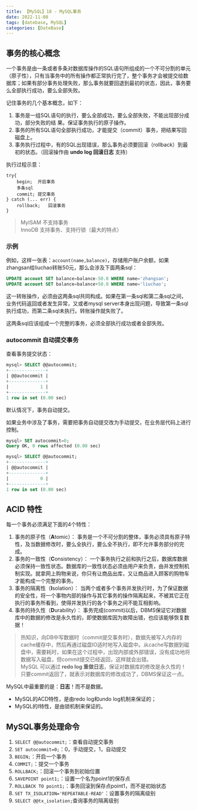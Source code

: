 ```yaml
---
title: 【MySQL】18 - MySQL事务
date: 2022-11-08
tags: [datebase, MySQL]
categories: [DateBase]
---
```


## 事务的核心概念

一个事务是由一条或者多条对数据库操作的SQL语句所组成的一个不可分割的单元（原子性），只有当事务中的所有操作都正常执行完了，整个事务才会被提交给数据库；如果有部分事务处理失败，那么事务就要回退到最初的状态，因此，事务要么全部执行成功，要么全部失败。

记住事务的几个基本概念，如下：  
1. 事务是一组SQL语句的执行，要么全部成功，要么全部失败，不能出现部分成功，部分失败的结
果。保证事务执行的原子操作。
2. 事务的所有SQL语句全部执行成功，才能提交（commit）事务，把结果写回磁盘上。
3. 事务执行过程中，有的SQL出现错误，那么事务必须要回滚（rollback）到最初的状态。（回滚操作由 **undo log 回滚日志** 支持）


执行过程示意：  
```
try{
    begin;  开启事务
    多条sql
    commit; 提交事务
} catch (... err) {
    rollback;   回滚事务
}
```

> MyISAM 不支持事务  
> InnoDB 支持事务、支持行锁（最大的特点）


### 示例

例如，这样一张表：`account(name,balance)`，存储用户账户余额，如果zhangsan给liuchao转账50元，那么会涉及下面两条sql：  
```sql
UPDATE account SET balance=balance-50.0 WHERE name='zhangsan';
UPDATE account SET balance=balance+50.0 WHERE name='liuchao';
```
这一转账操作，必须由这两条sql共同构成。如果在第一条sql和第二条sql之间，业务代码返回或者发生异常，又或者mysql server本身出现问题，导致第一条sql执行成功，而第二条sql未执行。转账操作就失败了。

这两条sql应该组成一个完整的事务，必须全部执行成功或者全部失败。


### autocommit 自动提交事务

查看事务提交状态：  
```sql
mysql> SELECT @@autocommit;
+--------------+
| @@autocommit |
+--------------+
|            1 |
+--------------+
1 row in set (0.00 sec)
```
默认情况下，事务自动提交。


如果业务中涉及了事务，需要把事务自动提交改为手动提交，在业务层代码上进行控制。  
```sql
mysql> SET autocommit=0;
Query OK, 0 rows affected (0.00 sec)

mysql> SELECT @@autocommit;
+--------------+
| @@autocommit |
+--------------+
|            0 |
+--------------+
1 row in set (0.00 sec)
```





## ACID 特性

每一个事务必须满足下面的4个特性：  
1. 事务的原子性（**A**tomic）：
    事务是一个不可分割的整体，事务必须具有原子特性，及当数据修改时，要么全执行，要么全不执行，即不允许事务部分的完成。
2. 事务的一致性（**C**onsistency）：
    一个事务执行之前和执行之后，数据库数据必须保持一致性状态。数据库的一致性状态必须由用户来负责，由并发控制机制实现。就拿网上购物来说，你只有让商品出库，又让商品进入顾客的购物车才能构成一个完整的事务。
3. 事务的隔离性（**I**solation）：
    当两个或者多个事务并发执行时，为了保证数据的安全性，将一个事物内部的操作与其它事务的操作隔离起来，不被其它正在执行的事务所看到，使得并发执行的各个事务之间不能互相影响。
4. 事务的持久性（**D**urability）：
    事务完成(commit)以后，DBMS保证它对数据库中的数据的修改是永久性的，即使数据库因为故障出错，也应该能够恢复数据！

> 热知识，向DB中写数据时（commit提交事务时），数据先被写入内存的cache缓存中，然后再通过磁盘IO适时地写入磁盘中。从cache写数据到磁盘中，需要耗时，如果在这个过程中，出现内部或外部错误，没有成功地将数据写入磁盘，但commit提交已经返回，这样就会出错。  
> MySQL 可以通过 **redo log 重做日志**，保证对数据库的修改是永久性的！  
> 只要commit返回了，就表示对数据库的修改成功了，DBMS保证这一点。

MySQL中最重要的是：**日志**！而不是数据。

- MySQL的ACD特性，是由redo log和undo log机制来保证的；
- MySQL的I特性，是由锁机制来保证的。




## MySQL事务处理命令

1. `SELECT @@autocommit;`：查看自动提交事务
2. `SET autocommit=0;`：0，手动提交，1，自动提交
3. `BEGIN;`：开启一个事务
4. `COMMIT;`：提交一个事务
5. `ROLLBACK;`：回滚一个事务到初始位置
6. `SAVEPOINT point1;`：设置一个名为point1的保存点
7. `ROLLBACK TO point1;`：事务回滚到保存点point1，而不是初始状态
8. `SET TX_ISOLATION='REPEATABLE-READ'`：设置事务的隔离级别
9. `SELECT @@tx_isolation;`查询事务的隔离级别

